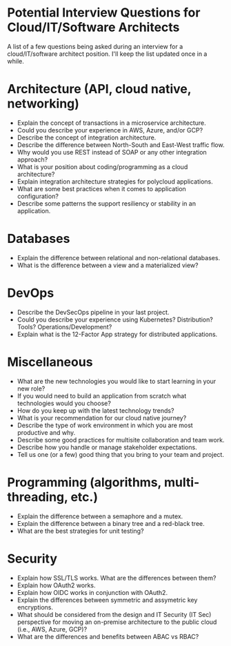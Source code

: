 # Potential Interview Questions for Cloud/IT/Software Architects
A list of a few questions being asked during an interview for a cloud/IT/software architect position. I'll keep the list updated once in a while.
# Architecture (API, cloud native, networking)
* Explain the concept of transactions in a microservice architecture.
* Could you describe your experience in AWS, Azure, and/or GCP?
* Describe the concept of integration architecture.
* Describe the difference between North-South and East-West traffic flow.
* Why would you use REST instead of SOAP or any other integration approach?
* What is your position about coding/programming as a cloud architecture?
* Explain integration architecture strategies for polycloud applications.
* What are some best practices when it comes to application configuration?
* Describe some patterns the support resiliency or stability in an application.
# Databases
* Explain the difference between relational and non-relational databases.
* What is the difference between a view and a materialized view?
# DevOps
* Describe the DevSecOps pipeline in your last project.
* Could you describe your experience using Kubernetes? Distribution? Tools? Operations/Development?
* Explain what is the 12-Factor App strategy for distributed applications.
# Miscellaneous
* What are the new technologies you would like to start learning in your new role?
* If you would need to build an application from scratch what technologies would you choose?
* How do you keep up with the latest technology trends?
* What is your recommendation for our cloud native journey?
* Describe the type of work environment in which you are most productive and why.
* Describe some good practices for multisite collaboration and team work.
* Describe how you handle or manage stakeholder expectations.
* Tell us one (or a few) good thing that you bring to your team and project.
# Programming (algorithms, multi-threading, etc.)
* Explain the difference between a semaphore and a mutex.
* Explain the difference between a binary tree and a red-black tree.
* What are the best strategies for unit testing?
# Security
* Explain how SSL/TLS works. What are the differences between them?
* Explain how OAuth2 works.
* Explain how OIDC works in conjunction with OAuth2.
* Explain the differences between symmetric and assymetric key encryptions.
* What should be considered from the design and IT Security (IT Sec) perspective for moving an on-premise architecture to the public cloud (i.e., AWS, Azure, GCP)?
* What are the differences and benefits between ABAC vs RBAC?
